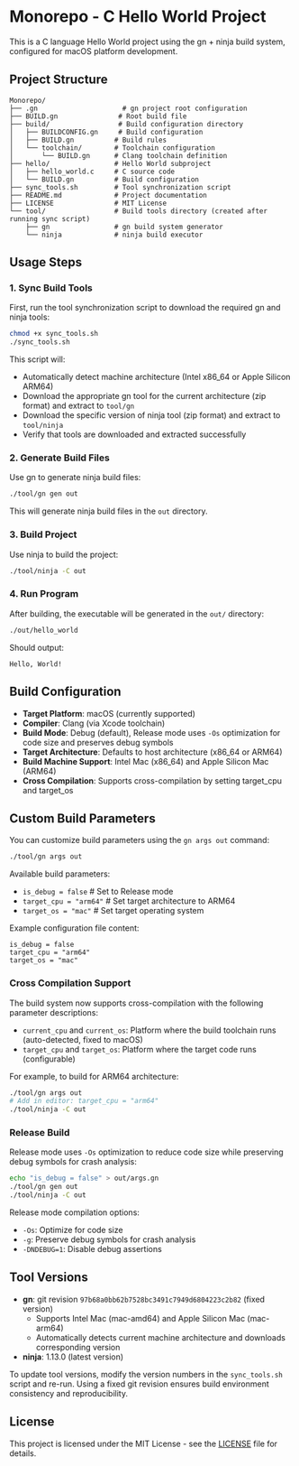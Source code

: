 # Monorepo - C Hello World Project

This is a C language Hello World project using the gn + ninja build system, configured for macOS platform development.

## Project Structure

```
Monorepo/
├── .gn                     # gn project root configuration
├── BUILD.gn               # Root build file
├── build/                 # Build configuration directory
│   ├── BUILDCONFIG.gn     # Build configuration
│   ├── BUILD.gn          # Build rules
│   └── toolchain/        # Toolchain configuration
│       └── BUILD.gn      # Clang toolchain definition
├── hello/                # Hello World subproject
│   ├── hello_world.c     # C source code
│   └── BUILD.gn          # Build configuration
├── sync_tools.sh         # Tool synchronization script
├── README.md             # Project documentation
├── LICENSE               # MIT License
└── tool/                 # Build tools directory (created after running sync script)
    ├── gn                # gn build system generator
    └── ninja             # ninja build executor
```

## Usage Steps

### 1. Sync Build Tools

First, run the tool synchronization script to download the required gn and ninja tools:

```bash
chmod +x sync_tools.sh
./sync_tools.sh
```

This script will:
- Automatically detect machine architecture (Intel x86_64 or Apple Silicon ARM64)
- Download the appropriate gn tool for the current architecture (zip format) and extract to `tool/gn`
- Download the specific version of ninja tool (zip format) and extract to `tool/ninja`
- Verify that tools are downloaded and extracted successfully



### 2. Generate Build Files

Use gn to generate ninja build files:

```bash
./tool/gn gen out
```

This will generate ninja build files in the `out` directory.

### 3. Build Project

Use ninja to build the project:

```bash
./tool/ninja -C out
```

### 4. Run Program

After building, the executable will be generated in the `out/` directory:

```bash
./out/hello_world
```

Should output:
```
Hello, World!
```

## Build Configuration

- **Target Platform**: macOS (currently supported)
- **Compiler**: Clang (via Xcode toolchain)
- **Build Mode**: Debug (default), Release mode uses `-Os` optimization for code size and preserves debug symbols
- **Target Architecture**: Defaults to host architecture (x86_64 or ARM64)
- **Build Machine Support**: Intel Mac (x86_64) and Apple Silicon Mac (ARM64)
- **Cross Compilation**: Supports cross-compilation by setting target_cpu and target_os

## Custom Build Parameters

You can customize build parameters using the `gn args out` command:

```bash
./tool/gn args out
```

Available build parameters:
- `is_debug = false`  # Set to Release mode
- `target_cpu = "arm64"`  # Set target architecture to ARM64
- `target_os = "mac"`  # Set target operating system

Example configuration file content:
```
is_debug = false
target_cpu = "arm64"
target_os = "mac"
```

### Cross Compilation Support

The build system now supports cross-compilation with the following parameter descriptions:
- `current_cpu` and `current_os`: Platform where the build toolchain runs (auto-detected, fixed to macOS)
- `target_cpu` and `target_os`: Platform where the target code runs (configurable)

For example, to build for ARM64 architecture:
```bash
./tool/gn args out
# Add in editor: target_cpu = "arm64"
./tool/ninja -C out
```

### Release Build

Release mode uses `-Os` optimization to reduce code size while preserving debug symbols for crash analysis:
```bash
echo "is_debug = false" > out/args.gn
./tool/gn gen out
./tool/ninja -C out
```

Release mode compilation options:
- `-Os`: Optimize for code size
- `-g`: Preserve debug symbols for crash analysis
- `-DNDEBUG=1`: Disable debug assertions

## Tool Versions

- **gn**: git revision `97b68a0bb62b7528bc3491c7949d6804223c2b82` (fixed version)
  - Supports Intel Mac (mac-amd64) and Apple Silicon Mac (mac-arm64)
  - Automatically detects current machine architecture and downloads corresponding version
- **ninja**: 1.13.0 (latest version)

To update tool versions, modify the version numbers in the `sync_tools.sh` script and re-run. Using a fixed git revision ensures build environment consistency and reproducibility.



## License

This project is licensed under the MIT License - see the [LICENSE](LICENSE) file for details. 